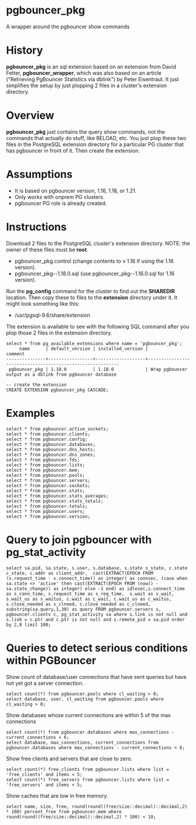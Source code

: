 # pgbouncer_pkg
A wrapper around the pgbouncer show commands

# History
**pgbouncer_pkg** is an sql extension based on an extension from David Fetter, **pgbouncer_wrapper**, which was also based on an article ("Retrieving PgBouncer Statistics via dblink") by Peter Eisentraut.  It just simplifies the setup by just plopping 2 files in a cluster's extension directory.

# Overview
**pgbouncer_pkg** just contains the query show commands, not the commands that actually do stuff, like RELOAD, etc.  You just plop these two files in the PostgreSQL extension directory for a particular PG cluster that has pgbouncer in front of it.  Then create the extension.

# Assumptions
* It is based on pgbouncer version, 1.16, 1.18, or 1.21.
* Only works with onprem PG clusters.
* pgbouncer PG role is already created.

# Instructions
Download 2 files to the PostgreSQL cluster's extension directory. NOTE: the owner of these files must be **root**.
* pgbouncer_pkg.control  (change contents to v 1.16 if using the 1.16 version).
* pgbouncer_pkg--1.18.0.sql  (use pgbouncer_pkg--1.16.0.sql for 1.16 version).

Run the **pg_config** command for the cluster to  find out the **SHAREDIR** location.  Then copy these to files to the **extension** directory under it.  It might look something like this:

* /usr/pgsql-9.6/share/extension

The extension is available to see with the following SQL command after you plop those 2 files in the extension directory.
```
select * from pg_available_extensions where name = 'pgbouncer_pkg';
     name      | default_version | installed_version |                          comment
---------------+-----------------+-------------------+-----------------------------------------------------------
 pgbouncer_pkg | 1.18.0          | 1.18.0            | Wrap pgbouncer output as a dblink from pgbouncer database

-- create the extension
CREATE EXTENSION pgbouncer_pkg CASCADE;
```

# Examples
```
select * from pgbouncer.active_sockets;
select * from pgbouncer.clients;
select * from pgbouncer.config;
select * from pgbouncer.databases;
select * from pgbouncer.dns_hosts;
select * from pgbouncer.dns_zones;
select * from pgbouncer.fds;
select * from pgbouncer.lists;
select * from pgbouncer.mem;
select * from pgbouncer.pools;
select * from pgbouncer.servers;
select * from pgbouncer.sockets;
select * from pgbouncer.stats;
select * from pgbouncer.stats_averages;
select * from pgbouncer.stats_totals;
select * from pgbouncer.totals;
select * from pgbouncer.users;
select * from pgbouncer.version;
```
# Query to join pgbouncer with pg_stat_activity
```
select sa.pid, sa.state, s.user, s.database, s.state s_state, c.state c_state, c.addr as client_addr,  cast(EXTRACT(EPOCH FROM (s.request_time - s.connect_time)) as integer) as connsec, (case when sa.state <> 'active' then cast(EXTRACT(EPOCH FROM (now() - sa.state_change)) as integer) else -1 end) as idlesec,s.connect_time as s_conn_time, s.request_time as s_req_time,  s.wait as s_wait, s.wait_us as s_waitus, c.wait as c_wait, c.wait_us as c_waitus, s.close_needed as s_clneed, c.close_needed as c_clneed, substring(sa.query,1,30) as query FROM pgbouncer.servers s, pgbouncer.clients c, pg_stat_activity sa where s.link is not null and s.link = c.ptr and c.ptr is not null and s.remote_pid = sa.pid order by 2,8 limit 100;
```
# Queries to detect serious conditions within PGBouncer

Show count of database/user connections that have sent queries but have not yet got a server connection.
```
select count(*) from pgbouncer.pools where cl_waiting > 0;
select database, user, cl_waiting from pgbouncer.pools where cl_waiting > 0;
```
Show databases whose current connections are within 5 of the max connections
```
select count(*) from pgbouncer.databases where max_connections - current_connections < 6;
select database, max_connections, current_connections from pgbouncer.databases where max_connections - current_connections < 6;
```
Show free clients and servers that are close to zero.
```
select count(*) free_clients from pgbouncer.lists where list = 'free_clients' and items < 5;
select count(*) free_servers from pgbouncer.lists where list = 'free_servers' and items < 5;
```
Show caches that are low in free memory.
```
select name, size, free, round(round((free/size::decimal)::decimal,2) * 100) percent_free from pgbouncer.mem where  round(round((free/size::decimal)::decimal,2) * 100) < 10;
```

